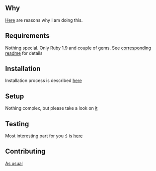 Why
---

[Here](https://github.com/zvasyl/portage3/blob/master/readmes/why.md) are reasons why I am doing this.

Requirements
-----

Nothing special. Only Ruby 1.9 and couple of gems. See [corresponding readme](https://github.com/zvasyl/portage3/blob/master/readmes/requirements.md) for details

Installation
-----------

Installation process is described [here](https://github.com/zvasyl/portage3/blob/master/readmes/install.md)

Setup
-------

Nothing complex, but please take a look on [it](https://github.com/zvasyl/portage3/blob/master/readmes/setup.md)

Testing
-------

Most interesting part for you :) is [here](https://github.com/zvasyl/portage3/blob/master/readmes/testing.md)

Contributing
------------

[As usual](https://github.com/github/markup/#contributing-1)
